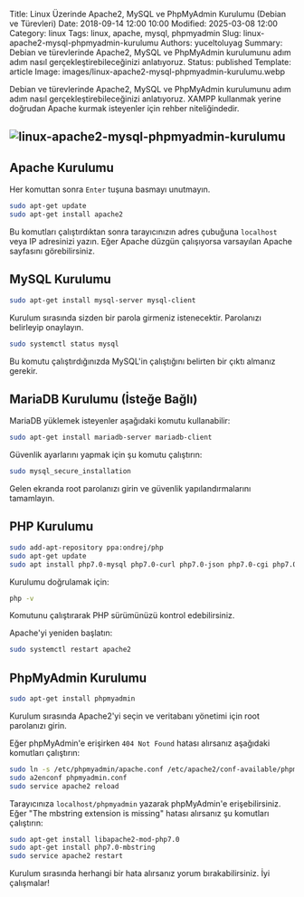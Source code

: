 Title: Linux Üzerinde Apache2, MySQL ve PhpMyAdmin Kurulumu (Debian ve Türevleri)
Date: 2018-09-14 12:00 10:00
Modified: 2025-03-08 12:00
Category: linux
Tags: linux, apache, mysql, phpmyadmin
Slug: linux-apache2-mysql-phpmyadmin-kurulumu
Authors: yuceltoluyag
Summary: Debian ve türevlerinde Apache2, MySQL ve PhpMyAdmin kurulumunu adım adım nasıl gerçekleştirebileceğinizi anlatıyoruz.
Status: published
Template: article
Image: images/linux-apache2-mysql-phpmyadmin-kurulumu.webp

Debian ve türevlerinde Apache2, MySQL ve PhpMyAdmin kurulumunu adım adım nasıl gerçekleştirebileceğinizi anlatıyoruz. XAMPP kullanmak yerine doğrudan Apache kurmak isteyenler için rehber niteliğindedir.

![linux-apache2-mysql-phpmyadmin-kurulumu](/images/linux-apache2-mysql-phpmyadmin-kurulumu.webp)
---

## Apache Kurulumu

Her komuttan sonra `Enter` tuşuna basmayı unutmayın.

```bash
sudo apt-get update
sudo apt-get install apache2
```

Bu komutları çalıştırdıktan sonra tarayıcınızın adres çubuğuna `localhost` veya IP adresinizi yazın. Eğer Apache düzgün çalışıyorsa varsayılan Apache sayfasını görebilirsiniz.

## MySQL Kurulumu

```bash
sudo apt-get install mysql-server mysql-client
```

Kurulum sırasında sizden bir parola girmeniz istenecektir. Parolanızı belirleyip onaylayın.

```bash
sudo systemctl status mysql
```

Bu komutu çalıştırdığınızda MySQL'in çalıştığını belirten bir çıktı almanız gerekir.

## MariaDB Kurulumu (İsteğe Bağlı)

MariaDB yüklemek isteyenler aşağıdaki komutu kullanabilir:

```bash
sudo apt-get install mariadb-server mariadb-client
```

Güvenlik ayarlarını yapmak için şu komutu çalıştırın:

```bash
sudo mysql_secure_installation
```

Gelen ekranda root parolanızı girin ve güvenlik yapılandırmalarını tamamlayın.

## PHP Kurulumu

```bash
sudo add-apt-repository ppa:ondrej/php
sudo apt-get update
sudo apt install php7.0-mysql php7.0-curl php7.0-json php7.0-cgi php7.0 libapache2-mod-php7.0
```

Kurulumu doğrulamak için:

```bash
php -v
```

Komutunu çalıştırarak PHP sürümünüzü kontrol edebilirsiniz.

Apache'yi yeniden başlatın:

```bash
sudo systemctl restart apache2
```

## PhpMyAdmin Kurulumu

```bash
sudo apt-get install phpmyadmin
```

Kurulum sırasında Apache2'yi seçin ve veritabanı yönetimi için root parolanızı girin.

Eğer phpMyAdmin'e erişirken `404 Not Found` hatası alırsanız aşağıdaki komutları çalıştırın:

```bash
sudo ln -s /etc/phpmyadmin/apache.conf /etc/apache2/conf-available/phpmyadmin.conf
sudo a2enconf phpmyadmin.conf
sudo service apache2 reload
```

Tarayıcınıza `localhost/phpmyadmin` yazarak phpMyAdmin'e erişebilirsiniz. Eğer "The mbstring extension is missing" hatası alırsanız şu komutları çalıştırın:

```bash
sudo apt-get install libapache2-mod-php7.0
sudo apt-get install php7.0-mbstring
sudo service apache2 restart
```

Kurulum sırasında herhangi bir hata alırsanız yorum bırakabilirsiniz. İyi çalışmalar!

